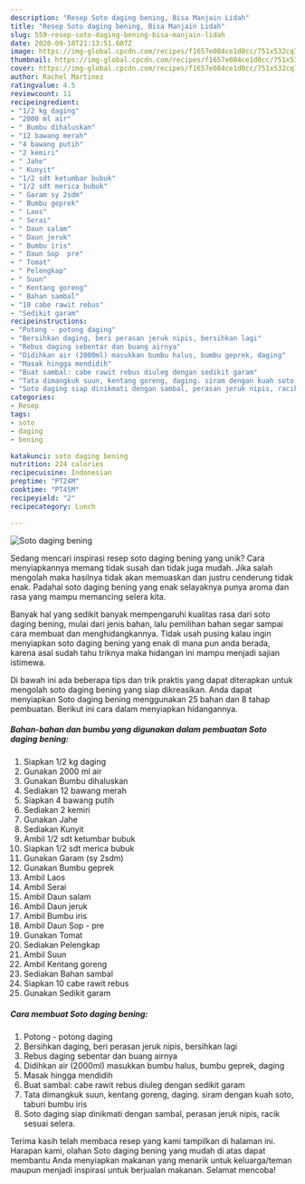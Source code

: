```yaml
---
description: "Resep Soto daging bening, Bisa Manjain Lidah"
title: "Resep Soto daging bening, Bisa Manjain Lidah"
slug: 559-resep-soto-daging-bening-bisa-manjain-lidah
date: 2020-09-18T21:13:51.607Z
image: https://img-global.cpcdn.com/recipes/f1657e084ce1d0cc/751x532cq70/soto-daging-bening-foto-resep-utama.jpg
thumbnail: https://img-global.cpcdn.com/recipes/f1657e084ce1d0cc/751x532cq70/soto-daging-bening-foto-resep-utama.jpg
cover: https://img-global.cpcdn.com/recipes/f1657e084ce1d0cc/751x532cq70/soto-daging-bening-foto-resep-utama.jpg
author: Rachel Martinez
ratingvalue: 4.5
reviewcount: 11
recipeingredient:
- "1/2 kg daging"
- "2000 ml air"
- " Bumbu dihaluskan"
- "12 bawang merah"
- "4 bawang putih"
- "2 kemiri"
- " Jahe"
- " Kunyit"
- "1/2 sdt ketumbar bubuk"
- "1/2 sdt merica bubuk"
- " Garam sy 2sdm"
- " Bumbu geprek"
- " Laos"
- " Serai"
- " Daun salam"
- " Daun jeruk"
- " Bumbu iris"
- " Daun Sop  pre"
- " Tomat"
- " Pelengkap"
- " Suun"
- " Kentang goreng"
- " Bahan sambal"
- "10 cabe rawit rebus"
- "Sedikit garam"
recipeinstructions:
- "Potong - potong daging"
- "Bersihkan daging, beri perasan jeruk nipis, bersihkan lagi"
- "Rebus daging sebentar dan buang airnya"
- "Didihkan air (2000ml) masukkan bumbu halus, bumbu geprek, daging"
- "Masak hingga mendidih"
- "Buat sambal: cabe rawit rebus diuleg dengan sedikit garam"
- "Tata dimangkuk suun, kentang goreng, daging. siram dengan kuah soto, taburi bumbu iris"
- "Soto daging siap dinikmati dengan sambal, perasan jeruk nipis, racik sesuai selera."
categories:
- Resep
tags:
- soto
- daging
- bening

katakunci: soto daging bening 
nutrition: 224 calories
recipecuisine: Indonesian
preptime: "PT24M"
cooktime: "PT45M"
recipeyield: "2"
recipecategory: Lunch

---
```



![Soto daging bening](https://img-global.cpcdn.com/recipes/f1657e084ce1d0cc/751x532cq70/soto-daging-bening-foto-resep-utama.jpg)

Sedang mencari inspirasi resep soto daging bening yang unik? Cara menyiapkannya memang tidak susah dan tidak juga mudah. Jika salah mengolah maka hasilnya tidak akan memuaskan dan justru cenderung tidak enak. Padahal soto daging bening yang enak selayaknya punya aroma dan rasa yang mampu memancing selera kita.



Banyak hal yang sedikit banyak mempengaruhi kualitas rasa dari soto daging bening, mulai dari jenis bahan, lalu pemilihan bahan segar sampai cara membuat dan menghidangkannya. Tidak usah pusing kalau ingin menyiapkan soto daging bening yang enak di mana pun anda berada, karena asal sudah tahu triknya maka hidangan ini mampu menjadi sajian istimewa.


Di bawah ini ada beberapa tips dan trik praktis yang dapat diterapkan untuk mengolah soto daging bening yang siap dikreasikan. Anda dapat menyiapkan Soto daging bening menggunakan 25 bahan dan 8 tahap pembuatan. Berikut ini cara dalam menyiapkan hidangannya.

<!--inarticleads1-->

##### Bahan-bahan dan bumbu yang digunakan dalam pembuatan Soto daging bening:

1. Siapkan 1/2 kg daging
1. Gunakan 2000 ml air
1. Gunakan  Bumbu dihaluskan
1. Sediakan 12 bawang merah
1. Siapkan 4 bawang putih
1. Sediakan 2 kemiri
1. Gunakan  Jahe
1. Sediakan  Kunyit
1. Ambil 1/2 sdt ketumbar bubuk
1. Siapkan 1/2 sdt merica bubuk
1. Gunakan  Garam (sy 2sdm)
1. Gunakan  Bumbu geprek
1. Ambil  Laos
1. Ambil  Serai
1. Ambil  Daun salam
1. Ambil  Daun jeruk
1. Ambil  Bumbu iris
1. Ambil  Daun Sop - pre
1. Gunakan  Tomat
1. Sediakan  Pelengkap
1. Ambil  Suun
1. Ambil  Kentang goreng
1. Sediakan  Bahan sambal
1. Siapkan 10 cabe rawit rebus
1. Gunakan Sedikit garam




<!--inarticleads2-->

##### Cara membuat Soto daging bening:

1. Potong - potong daging
1. Bersihkan daging, beri perasan jeruk nipis, bersihkan lagi
1. Rebus daging sebentar dan buang airnya
1. Didihkan air (2000ml) masukkan bumbu halus, bumbu geprek, daging
1. Masak hingga mendidih
1. Buat sambal: cabe rawit rebus diuleg dengan sedikit garam
1. Tata dimangkuk suun, kentang goreng, daging. siram dengan kuah soto, taburi bumbu iris
1. Soto daging siap dinikmati dengan sambal, perasan jeruk nipis, racik sesuai selera.




Terima kasih telah membaca resep yang kami tampilkan di halaman ini. Harapan kami, olahan Soto daging bening yang mudah di atas dapat membantu Anda menyiapkan makanan yang menarik untuk keluarga/teman maupun menjadi inspirasi untuk berjualan makanan. Selamat mencoba!
